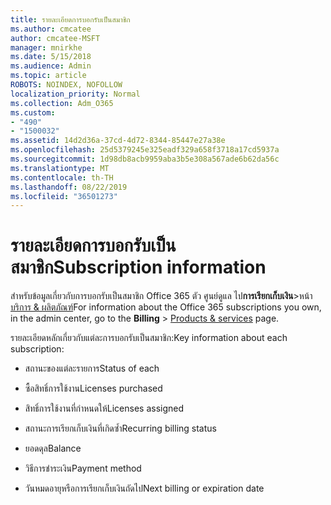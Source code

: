 ```yaml
---
title: รายละเอียดการบอกรับเป็นสมาชิก
ms.author: cmcatee
author: cmcatee-MSFT
manager: mnirkhe
ms.date: 5/15/2018
ms.audience: Admin
ms.topic: article
ROBOTS: NOINDEX, NOFOLLOW
localization_priority: Normal
ms.collection: Adm_O365
ms.custom:
- "490"
- "1500032"
ms.assetid: 14d2d36a-37cd-4d72-8344-85447e27a38e
ms.openlocfilehash: 25d5379245e325eadf329a658f3718a17cd5937a
ms.sourcegitcommit: 1d98db8acb9959aba3b5e308a567ade6b62da56c
ms.translationtype: MT
ms.contentlocale: th-TH
ms.lasthandoff: 08/22/2019
ms.locfileid: "36501273"
---
```

# <a name="subscription-information"></a><span data-ttu-id="acaa7-102">รายละเอียดการบอกรับเป็นสมาชิก</span><span class="sxs-lookup"><span data-stu-id="acaa7-102">Subscription information</span></span>

<span data-ttu-id="acaa7-103">สำหรับข้อมูลเกี่ยวกับการบอกรับเป็นสมาชิก Office 365 ตัว ศูนย์ดูแล ไป**การเรียกเก็บเงิน**\>หน้า[บริการ & ผลิตภัณฑ์](https://go.microsoft.com/fwlink/p/?linkid=842054)</span><span class="sxs-lookup"><span data-stu-id="acaa7-103">For information about the Office 365 subscriptions you own, in the admin center, go to the **Billing** \> [Products & services](https://go.microsoft.com/fwlink/p/?linkid=842054) page.</span></span>
  
<span data-ttu-id="acaa7-104">รายละเอียดหลักเกี่ยวกับแต่ละการบอกรับเป็นสมาชิก:</span><span class="sxs-lookup"><span data-stu-id="acaa7-104">Key information about each subscription:</span></span>
  
- <span data-ttu-id="acaa7-105">สถานะของแต่ละรายการ</span><span class="sxs-lookup"><span data-stu-id="acaa7-105">Status of each</span></span>

- <span data-ttu-id="acaa7-106">ซื้อสิทธิ์การใช้งาน</span><span class="sxs-lookup"><span data-stu-id="acaa7-106">Licenses purchased</span></span>

- <span data-ttu-id="acaa7-107">สิทธิ์การใช้งานที่กำหนดให้</span><span class="sxs-lookup"><span data-stu-id="acaa7-107">Licenses assigned</span></span>

- <span data-ttu-id="acaa7-108">สถานะการเรียกเก็บเงินที่เกิดซ้ำ</span><span class="sxs-lookup"><span data-stu-id="acaa7-108">Recurring billing status</span></span>

- <span data-ttu-id="acaa7-109">ยอดดุล</span><span class="sxs-lookup"><span data-stu-id="acaa7-109">Balance</span></span>

- <span data-ttu-id="acaa7-110">วิธีการชำระเงิน</span><span class="sxs-lookup"><span data-stu-id="acaa7-110">Payment method</span></span>

- <span data-ttu-id="acaa7-111">วันหมดอายุหรือการเรียกเก็บเงินถัดไป</span><span class="sxs-lookup"><span data-stu-id="acaa7-111">Next billing or expiration date</span></span>